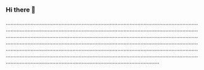 ### Hi there 👋

...........................................................................................................................................................................................................................................................................................................................................................................................................................................................................................................................................................................................................................................................................................................................................................................................................................................................................
